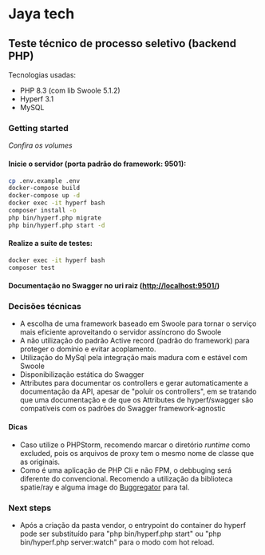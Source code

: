 # Jaya tech
## Teste técnico de processo seletivo (backend PHP)
Tecnologias usadas:

- PHP 8.3 (com lib Swoole 5.1.2)
- Hyperf 3.1
- MySQL

### Getting started
_Confira os volumes_

#### Inicie o servidor (porta padrão do framework: 9501):
```bash
cp .env.example .env
docker-compose build
docker-compose up -d
docker exec -it hyperf bash
composer install -o
php bin/hyperf.php migrate
php bin/hyperf.php start -d
```

#### Realize a suíte de testes:
```bash
docker exec -it hyperf bash
composer test
```
#### Documentação no Swagger no uri raiz ([http://localhost:9501/]())

### Decisões técnicas
- A escolha de uma framework baseado em Swoole para tornar o serviço mais eficiente aproveitando o servidor assíncrono do Swoole
- A não utilização do padrão Active record (padrão do framework) para proteger o domínio e evitar acoplamento.
- Utilização do MySql pela integração mais madura com e estável com Swoole
- Disponibilização estática do Swagger
- Attributes para documentar os controllers e gerar automaticamente a documentação da API, apesar de "poluir os controllers", em se tratando que uma documentação e de que os Attributes de hyperf/swagger são compatíveis com os padrões do Swagger framework-agnostic

#### Dicas
- Caso utilize o PHPStorm, recomendo marcar o diretório _runtime_ como excluded, pois os arquivos de proxy tem o mesmo nome de classe que as originais.
- Como é uma aplicação de PHP Cli e não FPM, o debbuging será diferente do convencional. Recomendo a utilização da biblioteca spatie/ray e alguma image do [Buggregator](https://github.com/buggregator/laravel-app) para tal.

### Next steps
- Após a criação da pasta vendor, o entrypoint do container do hyperf pode ser substituído para "php bin/hyperf.php start" ou "php bin/hyperf.php server:watch" para o modo com hot reload.